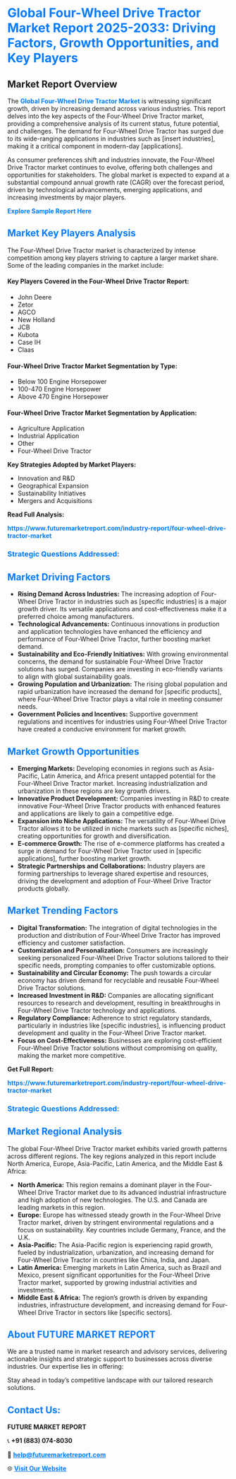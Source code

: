 <h1 style="color: #007BFF;">Global Four-Wheel Drive Tractor Market Report 2025-2033: Driving Factors, Growth Opportunities, and Key Players</h1>

<section id="overview">
<h2>Market Report Overview</h2>
<p>The <a href="https://www.futuremarketreport.com/industry-report/four-wheel-drive-tractor-market" style="color: #007BFF; text-decoration: none;"><strong>Global Four-Wheel Drive Tractor Market</strong></a> is witnessing significant growth, driven by increasing demand across various industries. This report delves into the key aspects of the Four-Wheel Drive Tractor market, providing a comprehensive analysis of its current status, future potential, and challenges. The demand for Four-Wheel Drive Tractor has surged due to its wide-ranging applications in industries such as [insert industries], making it a critical component in modern-day [applications].</p>
<p>As consumer preferences shift and industries innovate, the Four-Wheel Drive Tractor market continues to evolve, offering both challenges and opportunities for stakeholders. The global market is expected to expand at a substantial compound annual growth rate (CAGR) over the forecast period, driven by technological advancements, emerging applications, and increasing investments by major players.</p>
</section>

<section id="overview">
<p><a href="https://www.futuremarketreport.com/request-sample/reportId=128387" style="color: #007BFF; text-decoration: none;"><strong>Explore Sample Report Here</strong></a></p>
</section>

<section id="key-players">
<h2 style="color: #007BFF;">Market Key Players Analysis</h2>
<p>The Four-Wheel Drive Tractor market is characterized by intense competition among key players striving to capture a larger market share. Some of the leading companies in the market include:</p>
<h4>Key Players Covered in the Four-Wheel Drive Tractor Report:</h4>
<ul><li>John Deere</li><li>Zetor</li><li>AGCO</li><li>New Holland</li><li>JCB</li><li>Kubota</li><li>Case IH</li><li>Claas</li></ul>
<h4>Four-Wheel Drive Tractor Market Segmentation by Type:</h4>
<ul><li>Below 100 Engine Horsepower</li><li>100-470 Engine Horsepower</li><li>Above 470 Engine Horsepower</li></ul>

<h4>Four-Wheel Drive Tractor Market Segmentation by Application:</h4>
<ul><li>Agriculture Application</li><li>Industrial Application</li><li>Other</li><li>Four-Wheel Drive Tractor</li></ul>
<p><strong>Key Strategies Adopted by Market Players:</strong></p>
<ul>
<li>Innovation and R&D</li>
<li>Geographical Expansion</li>
<li>Sustainability Initiatives</li>
<li>Mergers and Acquisitions</li>
</ul>
</section>

<section>
<p><strong>Read Full Analysis: </strong></p><a href="https://www.futuremarketreport.com/industry-report/four-wheel-drive-tractor-market" style="color: #007BFF; text-decoration: none;"><strong>https://www.futuremarketreport.com/industry-report/four-wheel-drive-tractor-market</strong></a>
<h3 style="color: #007BFF;">Strategic Questions Addressed:</h3>
</section>

<section id="driving-factors">
<h2 style="color: #007BFF;">Market Driving Factors</h2>
<ul>
<li><strong>Rising Demand Across Industries:</strong> The increasing adoption of Four-Wheel Drive Tractor in industries such as [specific industries] is a major growth driver. Its versatile applications and cost-effectiveness make it a preferred choice among manufacturers.</li>
<li><strong>Technological Advancements:</strong> Continuous innovations in production and application technologies have enhanced the efficiency and performance of Four-Wheel Drive Tractor, further boosting market demand.</li>
<li><strong>Sustainability and Eco-Friendly Initiatives:</strong> With growing environmental concerns, the demand for sustainable Four-Wheel Drive Tractor solutions has surged. Companies are investing in eco-friendly variants to align with global sustainability goals.</li>
<li><strong>Growing Population and Urbanization:</strong> The rising global population and rapid urbanization have increased the demand for [specific products], where Four-Wheel Drive Tractor plays a vital role in meeting consumer needs.</li>
<li><strong>Government Policies and Incentives:</strong> Supportive government regulations and incentives for industries using Four-Wheel Drive Tractor have created a conducive environment for market growth.</li>
</ul>
</section>

<section id="growth-opportunities">
<h2 style="color: #007BFF;">Market Growth Opportunities</h2>
<ul>
<li><strong>Emerging Markets:</strong> Developing economies in regions such as Asia-Pacific, Latin America, and Africa present untapped potential for the Four-Wheel Drive Tractor market. Increasing industrialization and urbanization in these regions are key growth drivers.</li>
<li><strong>Innovative Product Development:</strong> Companies investing in R&D to create innovative Four-Wheel Drive Tractor products with enhanced features and applications are likely to gain a competitive edge.</li>
<li><strong>Expansion into Niche Applications:</strong> The versatility of Four-Wheel Drive Tractor allows it to be utilized in niche markets such as [specific niches], creating opportunities for growth and diversification.</li>
<li><strong>E-commerce Growth:</strong> The rise of e-commerce platforms has created a surge in demand for Four-Wheel Drive Tractor used in [specific applications], further boosting market growth.</li>
<li><strong>Strategic Partnerships and Collaborations:</strong> Industry players are forming partnerships to leverage shared expertise and resources, driving the development and adoption of Four-Wheel Drive Tractor products globally.</li>
</ul>
</section>

<section id="trending-factors">
<h2 style="color: #007BFF;">Market Trending Factors</h2>
<ul>
<li><strong>Digital Transformation:</strong> The integration of digital technologies in the production and distribution of Four-Wheel Drive Tractor has improved efficiency and customer satisfaction.</li>
<li><strong>Customization and Personalization:</strong> Consumers are increasingly seeking personalized Four-Wheel Drive Tractor solutions tailored to their specific needs, prompting companies to offer customizable options.</li>
<li><strong>Sustainability and Circular Economy:</strong> The push towards a circular economy has driven demand for recyclable and reusable Four-Wheel Drive Tractor solutions.</li>
<li><strong>Increased Investment in R&D:</strong> Companies are allocating significant resources to research and development, resulting in breakthroughs in Four-Wheel Drive Tractor technology and applications.</li>
<li><strong>Regulatory Compliance:</strong> Adherence to strict regulatory standards, particularly in industries like [specific industries], is influencing product development and quality in the Four-Wheel Drive Tractor market.</li>
<li><strong>Focus on Cost-Effectiveness:</strong> Businesses are exploring cost-efficient Four-Wheel Drive Tractor solutions without compromising on quality, making the market more competitive.</li>
</ul>
</section>

<section>
<p><strong>Get Full Report: </strong></p><a href="https://www.futuremarketreport.com/industry-report/four-wheel-drive-tractor-market" style="color: #007BFF; text-decoration: none;"><strong>https://www.futuremarketreport.com/industry-report/four-wheel-drive-tractor-market</strong></a>
<h3 style="color: #007BFF;">Strategic Questions Addressed:</h3>
</section>


<section id="regional-analysis">
<h2 style="color: #007BFF;">Market Regional Analysis</h2>
<p>The global Four-Wheel Drive Tractor market exhibits varied growth patterns across different regions. The key regions analyzed in this report include North America, Europe, Asia-Pacific, Latin America, and the Middle East & Africa:</p>
<ul>
<li><strong>North America:</strong> This region remains a dominant player in the Four-Wheel Drive Tractor market due to its advanced industrial infrastructure and high adoption of new technologies. The U.S. and Canada are leading markets in this region.</li>
<li><strong>Europe:</strong> Europe has witnessed steady growth in the Four-Wheel Drive Tractor market, driven by stringent environmental regulations and a focus on sustainability. Key countries include Germany, France, and the U.K.</li>
<li><strong>Asia-Pacific:</strong> The Asia-Pacific region is experiencing rapid growth, fueled by industrialization, urbanization, and increasing demand for Four-Wheel Drive Tractor in countries like China, India, and Japan.</li>
<li><strong>Latin America:</strong> Emerging markets in Latin America, such as Brazil and Mexico, present significant opportunities for the Four-Wheel Drive Tractor market, supported by growing industrial activities and investments.</li>
<li><strong>Middle East & Africa:</strong> The region’s growth is driven by expanding industries, infrastructure development, and increasing demand for Four-Wheel Drive Tractor in sectors like [specific sectors].</li>
</ul>
</section>

<footer>
<h2 style="color: #007BFF;">About FUTURE MARKET REPORT</h2>
<p>We are a trusted name in market research and advisory services, delivering actionable insights and strategic support to businesses across diverse industries. Our expertise lies in offering:</p>

<p>Stay ahead in today’s competitive landscape with our tailored research solutions.</p>

<h2 style="color: #007BFF;">Contact Us:</h2>
<p><strong>FUTURE MARKET REPORT</strong></p>
<p>📞 <strong>+91 (883) 074-8030</strong></p>
<p>📧 <strong><a href="mailto:help@futuremarketreport.com" style="color: #007BFF;">help@futuremarketreport.com</a></strong></p>
<p>🌐 <strong><a href="https://www.futuremarketreport.com/" style="color: #007BFF;">Visit Our Website</a></strong></p>
</footer>